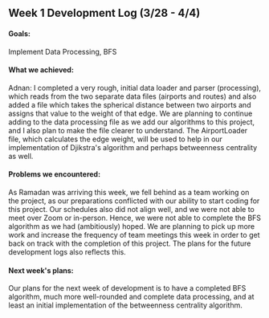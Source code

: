 ## Week 1 Development Log (3/28 - 4/4)

#### Goals: 
Implement Data Processing, BFS

#### What we achieved: 
Adnan: I completed a very rough, initial data loader and parser (processing), which reads from the two separate data files (airports and routes) and also added a file which takes the spherical distance between two airports and assigns that value to the weight of that edge. We are planning to continue adding to the data processing file as we add our algorithms to this project, and I also plan to make the file clearer to understand. The AirportLoader file, which calculates the edge weight, will be used to help in our implementation of Djikstra's algorithm and perhaps betweenness centrality as well.

#### Problems we encountered:
As Ramadan was arriving this week, we fell behind as a team working on the project, as our preparations conflicted with our ability to start coding for this project. Our schedules also did not align well, and we were not able to meet over Zoom or in-person. Hence, we were not able to complete the BFS algorithm as we had (ambitiously) hoped. We are planning to pick up more work and increase the frequency of team meetings this week in order to get back on track with the completion of this project. The plans for the future development logs also reflects this.

#### Next week's plans:
Our plans for the next week of development is to have a completed BFS algorithm, much more well-rounded and complete data processing, and at least an initial implementation of the betweenness centrality algorithm.
